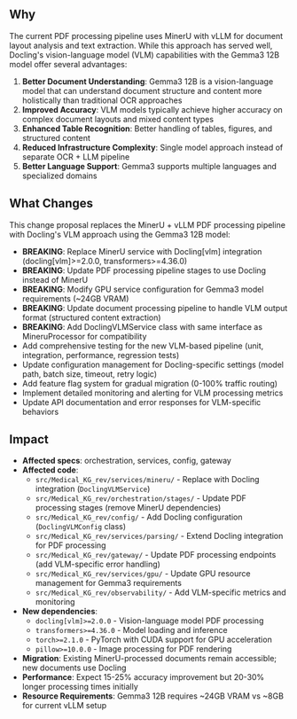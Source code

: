 ## Why

The current PDF processing pipeline uses MinerU with vLLM for document layout analysis and text extraction. While this approach has served well, Docling's vision-language model (VLM) capabilities with the Gemma3 12B model offer several advantages:

1. **Better Document Understanding**: Gemma3 12B is a vision-language model that can understand document structure and content more holistically than traditional OCR approaches
2. **Improved Accuracy**: VLM models typically achieve higher accuracy on complex document layouts and mixed content types
3. **Enhanced Table Recognition**: Better handling of tables, figures, and structured content
4. **Reduced Infrastructure Complexity**: Single model approach instead of separate OCR + LLM pipeline
5. **Better Language Support**: Gemma3 supports multiple languages and specialized domains

## What Changes

This change proposal replaces the MinerU + vLLM PDF processing pipeline with Docling's VLM approach using the Gemma3 12B model:

- **BREAKING**: Replace MinerU service with Docling[vlm] integration (docling[vlm]>=2.0.0, transformers>=4.36.0)
- **BREAKING**: Update PDF processing pipeline stages to use Docling instead of MinerU
- **BREAKING**: Modify GPU service configuration for Gemma3 model requirements (~24GB VRAM)
- **BREAKING**: Update document processing pipeline to handle VLM output format (structured content extraction)
- **BREAKING**: Add DoclingVLMService class with same interface as MineruProcessor for compatibility
- Add comprehensive testing for the new VLM-based pipeline (unit, integration, performance, regression tests)
- Update configuration management for Docling-specific settings (model path, batch size, timeout, retry logic)
- Add feature flag system for gradual migration (0-100% traffic routing)
- Implement detailed monitoring and alerting for VLM processing metrics
- Update API documentation and error responses for VLM-specific behaviors

## Impact

- **Affected specs**: orchestration, services, config, gateway
- **Affected code**:
  - `src/Medical_KG_rev/services/mineru/` - Replace with Docling integration (`DoclingVLMService`)
  - `src/Medical_KG_rev/orchestration/stages/` - Update PDF processing stages (remove MinerU dependencies)
  - `src/Medical_KG_rev/config/` - Add Docling configuration (`DoclingVLMConfig` class)
  - `src/Medical_KG_rev/services/parsing/` - Extend Docling integration for PDF processing
  - `src/Medical_KG_rev/gateway/` - Update PDF processing endpoints (add VLM-specific error handling)
  - `src/Medical_KG_rev/services/gpu/` - Update GPU resource management for Gemma3 requirements
  - `src/Medical_KG_rev/observability/` - Add VLM-specific metrics and monitoring
- **New dependencies**:
  - `docling[vlm]>=2.0.0` - Vision-language model PDF processing
  - `transformers>=4.36.0` - Model loading and inference
  - `torch>=2.1.0` - PyTorch with CUDA support for GPU acceleration
  - `pillow>=10.0.0` - Image processing for PDF rendering
- **Migration**: Existing MinerU-processed documents remain accessible; new documents use Docling
- **Performance**: Expect 15-25% accuracy improvement but 20-30% longer processing times initially
- **Resource Requirements**: Gemma3 12B requires ~24GB VRAM vs ~8GB for current vLLM setup
